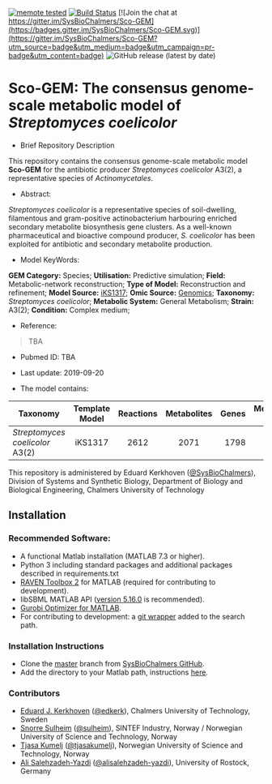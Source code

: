 [![memote tested](https://img.shields.io/badge/memote-tested-blue.svg?style=plastic)](https://sysbiochalmers.github.io/Sco-GEM/)
[![Build Status](https://travis-ci.org/SysBioChalmers/Sco-GEM.svg?branch=master)](https://travis-ci.org/SysBioChalmers/Sco-GEM)
[![Join the chat at https://gitter.im/SysBioChalmers/Sco-GEM](https://badges.gitter.im/SysBioChalmers/Sco-GEM.svg)](https://gitter.im/SysBioChalmers/Sco-GEM?utm_source=badge&utm_medium=badge&utm_campaign=pr-badge&utm_content=badge)
![GitHub release (latest by date)](https://img.shields.io/github/v/release/SysBioChalmers/Sco-GEM?style=plastic)
# Sco-GEM: The consensus genome-scale metabolic model of _Streptomyces coelicolor_

- Brief Repository Description

This repository contains the consensus genome-scale metabolic model **Sco-GEM** for the antibiotic producer _Streptomyces coelicolor_ A3(2), a representative species of _Actinomycetales_.

- Abstract:

_Streptomyces coelicolor_ is a representative species of soil-dwelling, filamentous and gram-positive actinobacterium harbouring enriched secondary metabolite biosynthesis gene clusters. As a well-known pharmaceutical and bioactive compound producer, _S. coelicolor_ has been exploited for antibiotic and secondary metabolite production.

- Model KeyWords:

**GEM Category:** Species; **Utilisation:** Predictive simulation; **Field:** Metabolic-network reconstruction; **Type of Model:** Reconstruction and refinement; **Model Source:** [iKS1317](http://dx.doi.org/); **Omic Source:** [Genomics](http://dx.doi.org/10.1038/417141a); **Taxonomy:** _Streptomyces coelicolor_; **Metabolic System:** General Metabolism; **Strain:** A3(2); **Condition:** Complex medium;

- Reference:
> TBA

- Pubmed ID: TBA

- Last update: 2019-09-20

- The model contains:

| Taxonomy | Template Model | Reactions | Metabolites| Genes | Memote score |
| ------------- |:-------------:|:-------------:|:-------------:|-----:|-----:|
| _Streptomyces coelicolor_ A3(2) | iKS1317 | 2612 | 2071 | 1798 | 76%|

This repository is administered by Eduard Kerkhoven ([@SysBioChalmers](https://github.com/SysBioChalmers)), Division of Systems and Synthetic Biology, Department of Biology and Biological Engineering, Chalmers University of Technology

## Installation

### Recommended Software:
* A functional Matlab installation (MATLAB 7.3 or higher).
* Python 3 including standard packages and additional packages described in requirements.txt
* [RAVEN Toolbox 2](https://github.com/SysBioChalmers/RAVEN) for MATLAB (required for contributing to development). 
* libSBML MATLAB API ([version 5.16.0](https://sourceforge.net/projects/sbml/files/libsbml/5.13.0/stable/MATLAB%20interface/)  is recommended).
* [Gurobi Optimizer for MATLAB](http://www.gurobi.com/registration/download-reg).
* For contributing to development: a [git wrapper](https://github.com/manur/MATLAB-git) added to the search path.

### Installation Instructions
* Clone the [master](https://github.com/SysBioChalmers/sco-GEM) branch from [SysBioChalmers GitHub](https://github.com/SysBioChalmers).
* Add the directory to your Matlab path, instructions [here](https://se.mathworks.com/help/matlab/ref/addpath.html?requestedDomain=www.mathworks.com).

### Contributors
* [Eduard J. Kerkhoven](https://www.chalmers.se/en/staff/Pages/Eduard-Kerkhoven.aspx) ([@edkerk](https://github.com/edkerk)), Chalmers University of Technology, Sweden
* [Snorre Sulheim](https://www.sintef.no/en/all-employees/employee/?empId=5675) ([@sulheim](https://github.com/sulheim)), SINTEF Industry, Norway / Norwegian University of Science and Technology, Norway
* [Tjasa Kumelj](https://www.ntnu.edu/employees/tjasa.kumelj) ([@tjasakumelj](https://github.com/tjasakumelj)), Norwegian University of Science and Technology, Norway
* [Ali Salehzadeh-Yazdi](https://www.sbi.uni-rostock.de/team/detail/ali-salehzadeh-yazdi) ([@alisalehzadeh-yazdi](https://github.com/alisalehzadeh-yazdi)), University of Rostock, Germany
